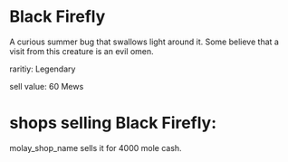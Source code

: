 # Black Firefly

A curious summer bug that swallows light around it. Some believe that a visit from this creature is an evil omen.

raritiy: Legendary

sell value: 60 Mews

# shops selling Black Firefly:

molay_shop_name sells it for 4000 mole cash.